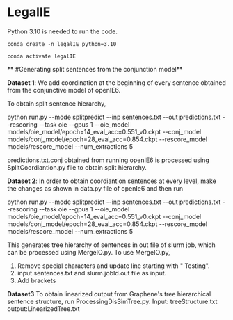 # LegalIE

Python 3.10 is needed to run the code.

`conda create -n legalIE python=3.10`

`conda activate legalIE`

** #Generating split sentences from the conjunction model**

**Dataset 1**: We add coordination at the beginning of every sentence obtained from the conjunctive model of openIE6.

To obtain split sentence hierarchy, 

python run.py --mode splitpredict --inp sentences.txt --out predictions.txt --rescoring --task oie --gpus 1 --oie_model models/oie_model/epoch=14_eval_acc=0.551_v0.ckpt --conj_model models/conj_model/epoch=28_eval_acc=0.854.ckpt --rescore_model models/rescore_model --num_extractions 5 

predictions.txt.conj obtained from running openIE6 is processed using SplitCoordiantion.py file to obtain split hierarchy.

**Dataset 2**: In order to obtain coordiantion sentences at every level, make the changes as shown in data.py file of openIe6 and then run

python run.py --mode splitpredict --inp sentences.txt --out predictions.txt --rescoring --task oie --gpus 1 --oie_model models/oie_model/epoch=14_eval_acc=0.551_v0.ckpt --conj_model models/conj_model/epoch=28_eval_acc=0.854.ckpt --rescore_model models/rescore_model --num_extractions 5 

This generates tree hierarchy of sentences in out file of slurm job, which can be processed using MergeIO.py.
To use MergeIO.py, 
1. Remove special characters and update line starting with " Testing".
2. input sentences.txt and slurm.jobId.out file as input.
3. Add brackets


**Dataset3** To obtain linearized output from Graphene's tree hierarchical sentence structure, run ProcessingDisSimTree.py.
Input: treeStructure.txt output:LinearizedTree.txt


